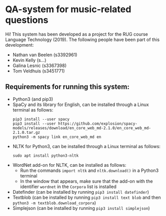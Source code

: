 # QA-system for music-related questions
Hi! This system has been developed as a project for the RUG course Language Technology (2019).
The following people have been part of this development:
- Nathan van Beelen (s3392961)
- Kevin Kelly (s...)
- Galina Lesnic (s3367398)
- Tom Veldhuis (s3451771)
## Requirements for running this system:
- Python3 (and pip3)
- SpaCy and its library for English, can be installed through a Linux terminal as follows:
  ```
  pip3 install --user spacy
  pip3 install --user https://github.com/explosion/spacy-models/releases/download/en_core_web_md-2.1.0/en_core_web_md-2.1.0.tar.gz
  python3 -m spacy link en_core_web_md en
  ```
- NLTK for Python3, can be installed through a Linux terminal as follows:
  ```
  sudo apt install python3-nltk
  ```
- WordNet add-on for NLTK, can be installed as follows:
  - Run the commands `import nltk` and `nltk.download()` in a Python3 terminal
  - In the window that appears, make sure that the add-on with the identifier `wordnet` in the `Corpora` list is installed
- Datefinder (can be installed by running `pip3 install datefinder`)
- Textblob (can be installed by running `pip3 install text blob` and then `python3 -m textblob.download_corpora`)
- Simplejson (can be installed by running `pip3 install simplejson`)